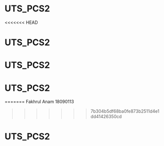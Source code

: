 # UTS_PCS2
<<<<<<< HEAD
# UTS_PCS2
# UTS_PCS2
# UTS_PCS2
=======
Fakhrul Anam
18090113
>>>>>>> 7b304b5df68ba0fe873b2511d4e1dd41426350cd
# UTS_PCS2
